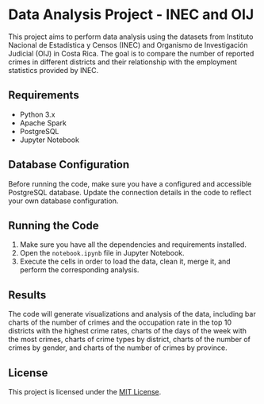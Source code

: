 # Data Analysis Project - INEC and OIJ

This project aims to perform data analysis using the datasets from Instituto Nacional de Estadística y Censos (INEC) and Organismo de Investigación Judicial (OIJ) in Costa Rica. The goal is to compare the number of reported crimes in different districts and their relationship with the employment statistics provided by INEC.

## Requirements

- Python 3.x
- Apache Spark
- PostgreSQL
- Jupyter Notebook

## Database Configuration

Before running the code, make sure you have a configured and accessible PostgreSQL database. Update the connection details in the code to reflect your own database configuration.

## Running the Code

1. Make sure you have all the dependencies and requirements installed.
2. Open the `notebook.ipynb` file in Jupyter Notebook.
3. Execute the cells in order to load the data, clean it, merge it, and perform the corresponding analysis.

## Results

The code will generate visualizations and analysis of the data, including bar charts of the number of crimes and the occupation rate in the top 10 districts with the highest crime rates, charts of the days of the week with the most crimes, charts of crime types by district, charts of the number of crimes by gender, and charts of the number of crimes by province.

## License

This project is licensed under the [MIT License](LICENSE).
